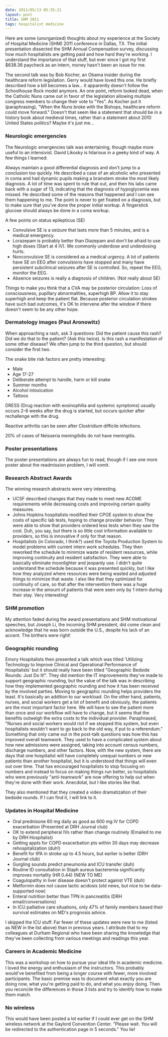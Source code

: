 ```yaml
---
date: 2011/05/13 05:35:21
layout: post
title: SHM 2011
tags: hospitalist medicine
---
```


Here are some (unorganized) thoughts about my experience at the
Society of Hospital Medicine (SHM) 2011 conference in Dallas, TX. The
initial presentation dissected the SHM Annual Compensation survey,
discussing how much hospitalists are getting paid and how hard they're
working. I understand the importance of that stuff, but ever since I
got my first $638.36 paycheck as an intern, money hasn't been an issue
for me.

The second talk was by Bob Kocher, an Obama insider during the
healthcare reform legislation. Gerry would have loved this one. He
briefly described how a bill becomes a law... it apparently doesn't
follow the Schoolhouse Rock model anymore. An one point, reform looked
dead, when the Catholic Nuns came out in favor of the legislation
allowing multiple congress members to change their vote to "Yes". As
Kocher put it (paraphrasing), "When the Nuns broke with the Bishops,
healthcare reform could move forward." Doesn't that seem like a
statement that should be in a history book about medieval times,
rather than a statement about 2010 United States politics?  Maybe it's
just me...

### Neurologic emergencies

The Neurologic emergencies talk was entertaining, though maybe more
useful to an intensivist. David Likosky is hilarious in a geeky kind
of way. A few things I learned:

Always maintain a good differential diagnosis and don't jump to a
conclusion too quickly. He described a case of an alcoholic who
presented in coma and had dynamic pupils making a brainstem stroke the
most likely diagnosis. A lot of time was spent to rule that out, and
then his labs came back with a sugar of 13, indicating that the
diagnosis of hypoglycemia was missed. He described some of the reasons
that happened and I can see them happening to me. The point is never
to get fixated on a diagnosis, but to make sure that you've done the
proper initial workup. A fingerstick glucose should always be done in
a coma workup.

A few points on status epilepticus (SE)

- Convulsive SE is a seizure that lasts more than 5 minutes, and is a medical
emergency. 
- Lorazepam is probably better than Diazepam and don't be
afraid to use high doses (Start at 4 IV). We commonly underdose and
underdosing hurts. 
- Nonconvulsive SE is considered as a medical urgency. A lot of
patients have SE on EEG after convulsions have stopped and many have
persistent subclinical seizures after SE is controlled. So, repeat the
EEG, monitor the EEG.
- Absence seizures is really a diagnosis of children. (Not really
  about SE)

Things to make you think that a CVA may be posterior circulation: Loss
of consciousness, pupillary abnormalities, superhigh BP. Allow it to
stay superhigh and keep the patient flat. Because posterior
circulation strokes have such bad outcomes, it's OK to intervene after
the window if there doesn't seem to be any other hope.

### Dermatology images (Paul Aronowitz)

When approaching a rash, ask 3 questions: Did the patient cause this
rash? Did we do that to the patient? (Ask this twice). Is this rash a
manifestation of some other disease? We often jump to the third
question, but should consider the first two.

The snake bite risk factors are pretty interesting: 
- Male
- Age 17-27
- Deliberate attempt to handle, harm or kill snake
- Summer months
- Alcohol intoxication
- Tattoos

DRESS (Drug reaction with eosinophilia and systemic symptoms) usually
occurs 2-6 weeks after the drug is started, but occurs quicker after
rechallenge with the drug.

Reactive arthritis can be seen after Clostridium difficile infections.

20% of cases of Neisseria meningitidis do not have meningitis.

### Poster presentations

The poster presentations are always fun to read, though if I see one
more poster about the readmission problem, I will vomit.

### Research Abstract Awards

The winning research abstracts were very interesting. 

- UCSF described changes that they made to meet new ACGME requirements
while decreasing costs and improving certain quality measures. 
- Johns Hopkins hospitalists modified their CPOE system to show the
costs of specific lab tests, hoping to change provider behavior. They
were able to show that providers ordered less tests when they saw the
cost. Duh, you say, but there is so little cost information available
to providers, so this is innovative if only for that reason.
- Hospitalists (in Colorado, I think?) used the Toyota Production
System to model problems with current intern work schedules. They then
reworked the schedule to minimize waste of resident resources, while
improving continuity and resident satisfaction. They were able to
basically eliminate moonlighter and jeopardy use. I didn't quite
understand the schedule because it was presented quickly, but I like
how they analyzed where resources were being wasted and adjusted
things to minimize that waste. I also like that they optimized for
continuity of care, so that after the intervention there was a huge
increase in the amount of patients that were seen only by 1 intern
during their stay. Very interesting!

### SHM promotion

My attention faded during the award presentations and SHM motivational
speeches, but Joseph Li, the incoming SHM president, did come clean
and acknowledge that he was born outside the U.S., despite his lack of
an accent. The birthers were right!

### Geographic rounding

Emory Hospitalists then presented a talk which was titled 'Utilizing
Technology to Improve Clinical and Operational Performance of
Hospitalists' but it should really have been titled "Geographic
Bedside Rounds: Just Do It!". They did mention the IT improvements
they've made to support geographic rounding, but the value of the talk
was in describing how they implemented geographic rounding and how it
has been received by the involved parties. Moving to geographic
rounding helps providers the least. It's basically an addition to our
workload. On the other hand, patients, nurses, and social workers get
a lot of benefit and obviously, the patients are the most important
factor here. We will have to see the patient more than once and our
workflow will have to change, but it seems that the benefits outweigh
the extra costs to the individual provider. Paraphrased, "Nurses and
social workers would riot if we stopped this system, but even
hospitalists wouldn't want to go back to the old way, if put to a
referendum." Something that only came out in the post-talk questions
was how this has improved overall teamwork. They used to have a
complicated system about how new admissions were assigned, taking into
account census numbers, discharge numbers, and other factors. Now,
with the new system, there are days that one hospitalist will have
completely unequal numbers or new patients than another hospitalist,
but it is understood that things will even out over time. That has
encouraged hospitalists to stop focusing on numbers and instead to
focus on making things run better, so hospitalists who were previously
"anti-teamwork" are now offering to help out when they're done with
their work. Anecdotal, but I like stories like that.

They also mentioned that they created a video dramatization of their
bedside rounds. If I can find it, I will link to it.

### Updates in Hospital Medicine

- Oral prednisone 60 mg daily as good as 600 mg IV for COPD
exacerbation (Presented at DRH Journal club)
- OK to extend peripheral IVs rather than change routinely (Emailed to
me by DRH Hospitalist)
- Getting appts for COPD exacerbation pts within 30 days may decrease
rehospitalization (duh!)
- Benefit for tPA in stroke up to 4.5 hours, but earlier is better
(DRH Journal club)
- Gurgling sounds predict pneumonia and ICU transfer (duh)
- Routine ID consultation in Staph aureus bacteremia significantly
improves mortality (HR 0.44) (NEW TO ME) 
- Coagulopathy in liver disease doesn't protect against VTE (duh)
- Metformin does not cause lactic acidosis (old news, but nice to be
data-supported now)
- Enteral nutrition better than TPN in pancreatitis (DRH email/conversations)
- In ICU palliative care situations, only 47% of family members based
their survival estimates on MD's prognosis advice.

I skipped the ICU stuff. Far fewer of these updates were new to me
(listed as NEW in the list above) than in previous years. I attribute
that to my colleagues at Durham Regional who have been sharing the
knowledge that they've been collecting from various meetings and
readings this year.

### Careers in Academic Medicine

This was a workshop on how to pursue your ideal life in academic
medicine. I loved the energy and enthusiasm of the instructors. This
probably would've benefited from being a longer course with fewer,
more involved participants. The basic premise was to document what
exactly you are doing now, what you're getting paid to do, and what
you enjoy doing. Then you reconcile the differences in those 3 lists
and try to identify how to make them match.

### No wireless

This would have been posted a lot earlier if I could ever get on the
SHM wireless network at the Gaylord Convention Center. "Please
wait. You will be redirected to the authentication page in 5 seconds."
You lie!
